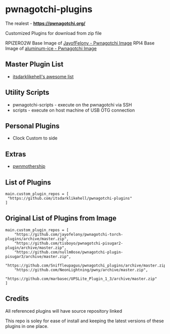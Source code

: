 # pwnagotchi-plugins

The realest - **https://pwnagotchi.org/**

Customized Plugins for download from zip file

RPIZERO2W Base Image of [JayofFelony - Pwnagotchi Image](https://github.com/jayofelony/pwnagotchi)
RPI4 Base Image of [aluminum-ice - Pwnagotchi Image](https://github.com/aluminum-ice/pwnagotchi/releases)

## Master Plugin List

- [itsdarklikehell's awesome list](https://github.com/itsdarklikehell/pwnagotchi-plugins)


## Utility Scripts

* pwnagotchi-scripts - execute on the pwnagotchi via SSH
* scripts - execute on host machine of USB OTG connection

## Personal Plugins

- Clock Custom to side
  
## Extras

- [pwnmothership](https://github.com/ad/pwnmothership)

## List of Plugins

```
main.custom_plugin_repos = [
 "https://github.com/itsdarklikehell/pwnagotchi-plugins"
]
```

## Original List of Plugins from Image

```
main.custom_plugin_repos = [
    "https://github.com/jayofelony/pwnagotchi-torch-plugins/archive/master.zip",
    "https://github.com/tisboyo/pwnagotchi-pisugar2-plugin/archive/master.zip",
    "https://github.com/nullm0ose/pwnagotchi-plugin-pisugar3/archive/master.zip",
    "https://github.com/Sniffleupagus/pwnagotchi_plugins/archive/master.zip",
    "https://github.com/NeonLightning/pwny/archive/master.zip",
    "https://github.com/marbasec/UPSLite_Plugin_1_3/archive/master.zip"
]
```

## Credits

All referenced plugins will have source repository linked

This repo is soley for ease of install and keeping the latest versions of these plugins in one place.



